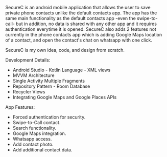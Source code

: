 SecureC is an android mobile application that allows the user to save private phone contacts unlike the default contacts app.
The app has the same main functionality as the default contacts app -even the swipe-to-call- but in addition, no data is shared with any other app and it requires authentication everytime it is opened.
SecureC also adds 2 features not currently in the phone contacts app which is adding Google Maps location of a contact, and open the contact's chat on whatsapp with one click.

SecureC is my own idea, code, and design from scratch.

Development Details:
- Android Studio - Kotlin Language - XML views
- MVVM Architecture
- Single Activity Multiple Fragments
- Repository Pattern - Room Database
- Recycler Views
- Integrating Google Maps and Google Places APIs

App Features:
- Forced authentication for security.
- Swipe-to-Call contact.
- Search functionality.
- Google Maps integration.
- Whatsapp access.
- Add contact photo.
- Add additional contact data.
